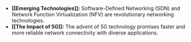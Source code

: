 - **[[Emerging Technologies]]:** Software-Defined Networking (SDN) and Network Function Virtualization (NFV) are revolutionary networking technologies.
- **[[The Impact of 5G]]:** The advent of 5G technology promises faster and more reliable network connectivity with diverse applications.
